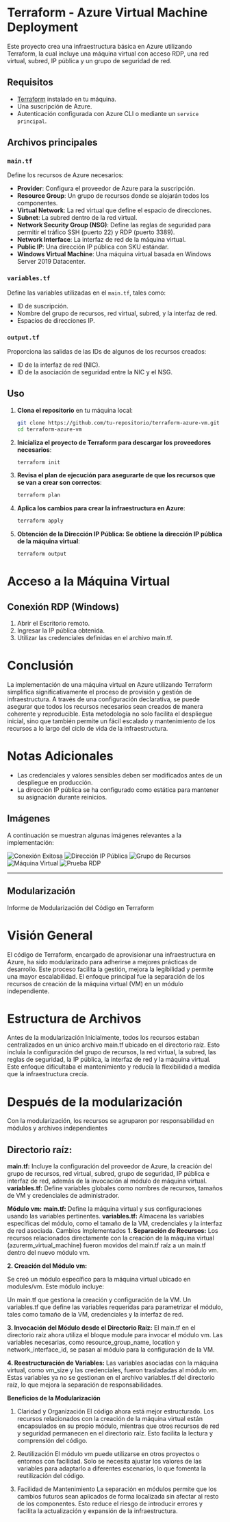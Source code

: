 # Terraform - Azure Virtual Machine Deployment

Este proyecto crea una infraestructura básica en Azure utilizando Terraform, la cual incluye una máquina virtual con acceso RDP, una red virtual, subred, IP pública y un grupo de seguridad de red.

## Requisitos

- [Terraform](https://www.terraform.io/downloads) instalado en tu máquina.
- Una suscripción de Azure.
- Autenticación configurada con Azure CLI o mediante un `service principal`.

## Archivos principales

### `main.tf`

Define los recursos de Azure necesarios:

- **Provider**: Configura el proveedor de Azure para la suscripción.
- **Resource Group**: Un grupo de recursos donde se alojarán todos los componentes.
- **Virtual Network**: La red virtual que define el espacio de direcciones.
- **Subnet**: La subred dentro de la red virtual.
- **Network Security Group (NSG)**: Define las reglas de seguridad para permitir el tráfico SSH (puerto 22) y RDP (puerto 3389).
- **Network Interface**: La interfaz de red de la máquina virtual.
- **Public IP**: Una dirección IP pública con SKU estándar.
- **Windows Virtual Machine**: Una máquina virtual basada en Windows Server 2019 Datacenter.

### `variables.tf`

Define las variables utilizadas en el `main.tf`, tales como:

- ID de suscripción.
- Nombre del grupo de recursos, red virtual, subred, y la interfaz de red.
- Espacios de direcciones IP.

### `output.tf`

Proporciona las salidas de las IDs de algunos de los recursos creados:

- ID de la interfaz de red (NIC).
- ID de la asociación de seguridad entre la NIC y el NSG.

## Uso

1. **Clona el repositorio** en tu máquina local:

   ```bash
   git clone https://github.com/tu-repositorio/terraform-azure-vm.git
   cd terraform-azure-vm
   ```

2. **Inicializa el proyecto de Terraform para descargar los proveedores necesarios**:
    ```bash
    terraform init
    ```

3. **Revisa el plan de ejecución para asegurarte de que los recursos que se van a crear son correctos**:
    ```bash
    terraform plan
    ```
4. **Aplica los cambios para crear la infraestructura en Azure**:
    ```bash
    terraform apply
    ```
5. **Obtención de la Dirección IP Pública: Se obtiene la dirección IP pública de la máquina virtual**:
    ```bash
    terraform output
    ```

# Acceso a la Máquina Virtual
## Conexión RDP (Windows)
1. Abrir el Escritorio remoto.
2. Ingresar la IP pública obtenida.
3. Utilizar las credenciales definidas en el archivo main.tf.

# Conclusión
La implementación de una máquina virtual en Azure utilizando Terraform simplifica significativamente el proceso de provisión y gestión de infraestructura. A través de una configuración declarativa, se puede asegurar que todos los recursos necesarios sean creados de manera coherente y reproducible. Esta metodología no solo facilita el despliegue inicial, sino que también permite un fácil escalado y mantenimiento de los recursos a lo largo del ciclo de vida de la infraestructura. 

# Notas Adicionales
* Las credenciales y valores sensibles deben ser modificados antes de un despliegue en producción.
* La dirección IP pública se ha configurado como estática para mantener su asignación durante reinicios.

## Imágenes

A continuación se muestran algunas imágenes relevantes a la implementación:

![Conexión Exitosa](img/conexionexitosa.png)
![Dirección IP Pública](img/example-public-ip.png)
![Grupo de Recursos](img/example-resourcestf.png)
![Máquina Virtual](img/example-vm.png)
![Prueba RDP](img/prueba-rdp.png)

------------------------

## Modularización

Informe de Modularización del Código en Terraform
# Visión General
El código de Terraform, encargado de aprovisionar una infraestructura en Azure, ha sido modularizado para adherirse a mejores prácticas de desarrollo. Este proceso facilita la gestión, mejora la legibilidad y permite una mayor escalabilidad. El enfoque principal fue la separación de los recursos de creación de la máquina virtual (VM) en un módulo independiente.

# Estructura de Archivos
Antes de la modularización
Inicialmente, todos los recursos estaban centralizados en un único archivo main.tf ubicado en el directorio raíz. Esto incluía la configuración del grupo de recursos, la red virtual, la subred, las reglas de seguridad, la IP pública, la interfaz de red y la máquina virtual. Este enfoque dificultaba el mantenimiento y reducía la flexibilidad a medida que la infraestructura crecía.

# Después de la modularización
Con la modularización, los recursos se agruparon por responsabilidad en módulos y archivos independientes

## Directorio raíz:

**main.tf:** Incluye la configuración del proveedor de Azure, la creación del grupo de recursos, red virtual, subred, grupo de seguridad, IP pública e interfaz de red, además de la invocación al módulo de máquina virtual.
**variables.tf:** Define variables globales como nombres de recursos, tamaños de VM y credenciales de administrador.

**Módulo vm:**
**main.tf:** Define la máquina virtual y sus configuraciones usando las variables pertinentes.
**variables.tf:** Almacena las variables específicas del módulo, como el tamaño de la VM, credenciales y la interfaz de red asociada.
Cambios Implementados
**1. Separación de Recursos:**
Los recursos relacionados directamente con la creación de la máquina virtual (azurerm_virtual_machine) fueron movidos del main.tf raíz a un main.tf dentro del nuevo módulo vm.

**2. Creación del Módulo vm:**
   
Se creó un módulo específico para la máquina virtual ubicado en modules/vm. Este módulo incluye:

Un main.tf que gestiona la creación y configuración de la VM.
Un variables.tf que define las variables requeridas para parametrizar el módulo, tales como tamaño de la VM, credenciales y la interfaz de red.

**3. Invocación del Módulo desde el Directorio Raíz:**
El main.tf en el directorio raíz ahora utiliza el bloque module para invocar el módulo vm. Las variables necesarias, como resource_group_name, location y network_interface_id, se pasan al módulo para la configuración de la VM.

**4. Reestructuración de Variables:**
Las variables asociadas con la máquina virtual, como vm_size y las credenciales, fueron trasladadas al módulo vm. Estas variables ya no se gestionan en el archivo variables.tf del directorio raíz, lo que mejora la separación de responsabilidades.

**Beneficios de la Modularización**
1. Claridad y Organización
El código ahora está mejor estructurado. Los recursos relacionados con la creación de la máquina virtual están encapsulados en su propio módulo, mientras que otros recursos de red y seguridad permanecen en el directorio raíz. Esto facilita la lectura y comprensión del código.

2. Reutilización
El módulo vm puede utilizarse en otros proyectos o entornos con facilidad. Solo se necesita ajustar los valores de las variables para adaptarlo a diferentes escenarios, lo que fomenta la reutilización del código.

3. Facilidad de Mantenimiento
La separación en módulos permite que los cambios futuros sean aplicados de forma localizada sin afectar al resto de los componentes. Esto reduce el riesgo de introducir errores y facilita la actualización y expansión de la infraestructura.

